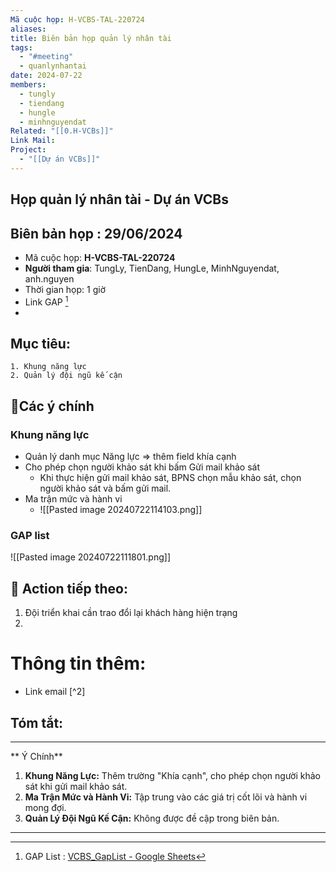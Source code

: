 ```yaml
---
Mã cuộc họp: H-VCBS-TAL-220724
aliases: 
title: Biên bản họp quản lý nhân tài
tags:
  - "#meeting"
  - quanlynhantai
date: 2024-07-22
members:
  - tungly
  - tiendang
  - hungle
  - minhnguyendat
Related: "[[0.H-VCBs]]"
Link Mail: 
Project:
  - "[[Dự án VCBs]]"
---
```


## Họp quản lý nhân tài - Dự án VCBs
## Biên bản họp : 29/06/2024
- Mã cuộc họp: **H-VCBS-TAL-220724**
- **Người tham gia**: TungLy, TienDang, HungLe, MinhNguyendat, anh.nguyen
- Thời gian họp: 1 giờ
- Link GAP [^1]
- 

## Mục tiêu: 
	1. Khung năng lực
	2. Quản lý đội ngũ kế cận
## 📝Các ý chính
### Khung năng lực
- Quản lý danh mục Năng lực => thêm field khía cạnh
-  Cho phép chọn người khảo sát khi bấm Gửi mail khảo sát
	- Khi thực hiện gửi mail khảo sát, BPNS chọn mẫu khảo sát, chọn người khảo sát và bấm gửi mail.
- Ma trận mức và hành vi
	- ![[Pasted image 20240722114103.png]]
### GAP list
![[Pasted image 20240722111801.png]]

## 📝 Action tiếp theo:
 1. Đội triển khai cần trao đổi lại khách hàng hiện trạng
 2. 
# Thông tin thêm:
- Link email [^2]

## Tóm tắt:

--- 
** Ý Chính**

1. **Khung Năng Lực:** Thêm trường "Khía cạnh", cho phép chọn người khảo sát khi gửi mail khảo sát.
2. **Ma Trận Mức và Hành Vi:** Tập trung vào các giá trị cốt lõi và hành vi mong đợi.
3. **Quản Lý Đội Ngũ Kế Cận:** Không được đề cập trong biên bản. 
 --- 




[^1]: GAP List : [VCBS_GapList - Google Sheets](https://docs.google.com/spreadsheets/d/1OAjgX_CiDpAOTApALBOXWlulQGhi6jJWPrrHPrO4wl4/edit?gid=0#gid=0)